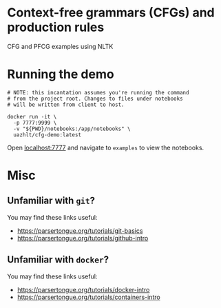 # Context-free grammars (CFGs) and production rules

CFG and PFCG examples using NLTK


# Running the demo

```
# NOTE: this incantation assumes you're running the command 
# from the project root. Changes to files under notebooks 
# will be written from client to host.

docker run -it \
  -p 7777:9999 \
  -v "${PWD}/notebooks:/app/notebooks" \
  uazhlt/cfg-demo:latest
```

Open [localhost:7777](http://localhost:7777) and navigate to `examples` to view the notebooks.

# Misc

## Unfamiliar with `git`?

You may find these links useful:

- https://parsertongue.org/tutorials/git-basics
- https://parsertongue.org/tutorials/github-intro

## Unfamiliar with `docker`?

You may find these links useful:

- https://parsertongue.org/tutorials/docker-intro
- https://parsertongue.org/tutorials/containers-intro

